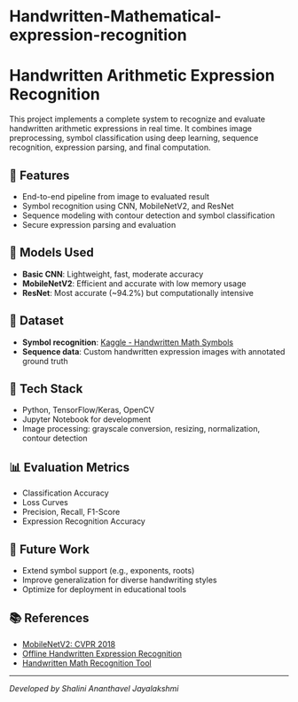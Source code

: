 # Handwritten-Mathematical-expression-recognition

# Handwritten Arithmetic Expression Recognition

This project implements a complete system to recognize and evaluate handwritten arithmetic expressions in real time. It combines image preprocessing, symbol classification using deep learning, sequence recognition, expression parsing, and final computation.

## 🚀 Features

- End-to-end pipeline from image to evaluated result
- Symbol recognition using CNN, MobileNetV2, and ResNet
- Sequence modeling with contour detection and symbol classification
- Secure expression parsing and evaluation

## 🧠 Models Used

- **Basic CNN**: Lightweight, fast, moderate accuracy
- **MobileNetV2**: Efficient and accurate with low memory usage
- **ResNet**: Most accurate (~94.2%) but computationally intensive

## 🧪 Dataset

- **Symbol recognition**: [Kaggle - Handwritten Math Symbols](https://www.kaggle.com/datasets/xainano/handwrittenmathsymbols)
- **Sequence data**: Custom handwritten expression images with annotated ground truth

## 🔧 Tech Stack

- Python, TensorFlow/Keras, OpenCV
- Jupyter Notebook for development
- Image processing: grayscale conversion, resizing, normalization, contour detection

## 📊 Evaluation Metrics

- Classification Accuracy
- Loss Curves
- Precision, Recall, F1-Score
- Expression Recognition Accuracy

## 📌 Future Work

- Extend symbol support (e.g., exponents, roots)
- Improve generalization for diverse handwriting styles
- Optimize for deployment in educational tools

## 📚 References

- [MobileNetV2: CVPR 2018](https://doi.org/10.1109/CVPR.2018.00474)
- [Offline Handwritten Expression Recognition](https://doi.org/10.1109/ICICET.2018.8533789)
- [Handwritten Math Recognition Tool](https://doi.org/10.1109/ICCIDS.2019.8862155)

---

*Developed by Shalini Ananthavel Jayalakshmi*
